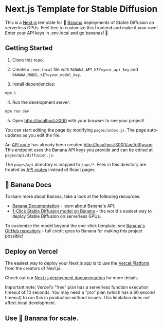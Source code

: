# Next.js Template for Stable Diffusion

This is a [Next.js](https://nextjs.org/) template for  🍌 [Banana](https://www.banana.dev/) deployments of Stable Diffusion on serverless GPUs. Feel free to customize this frontend and make it your own! Enter your API keys in .env.local and go bananas! 🎉

## Getting Started

1. Clone this repo.

2. Create a `.env.local` file with `BANANA_API_KEY=your_api_key` and `BANANA_MODEL_KEY=your_model_key`.

3. Install dependencies:

```bash
npm i
```

4. Run the development server:

```bash
npm run dev
```

5. Open [http://localhost:3000](http://localhost:3000) with your browser to see your project!

You can start editing the page by modifying `pages/index.js`. The page auto-updates as you edit the file.

An [API route](https://nextjs.org/docs/api-routes/introduction) has already been created [http://localhost:3000/api/diffusion](http://localhost:3000/api/diffusion). This endpoint uses the Banana API keys you provide and can be edited at `pages/api/diffusion.js`.

The `pages/api` directory is mapped to `/api/*`. Files in this directory are treated as [API routes](https://nextjs.org/docs/api-routes/introduction) instead of React pages.

## 🍌 Banana Docs

To learn more about Banana, take a look at the following resources:

- [Banana Documentation](https://www.banana.dev/docs) - learn about Banana's API.
- [1-Click Stable Diffusion model on Banana](https://www.banana.dev/stable-diffusion) - the world's easiest way to deploy Stable Diffusion on serverless GPUs.

To customize the model beyond the one-click template, see [Banana's GitHub repository](https://github.com/bananaml/serverless-template-stable-diffusion) - full credit goes to Banana for making this project possible!

## Deploy on Vercel

The easiest way to deploy your Next.js app is to use the [Vercel Platform](https://vercel.com/new?utm_medium=default-template&filter=next.js&utm_source=create-next-app&utm_campaign=create-next-app-readme) from the creators of Next.js.

Check out our [Next.js deployment documentation](https://nextjs.org/docs/deployment) for more details.

Important note: Vercel's "free" plan has a serverless function execution timeout of 10 seconds. You may need a "pro" plan (which has a 60 second timeout) to run this in production without issues. This limitation does not affect local development.

## Use 🍌 Banana for scale.
